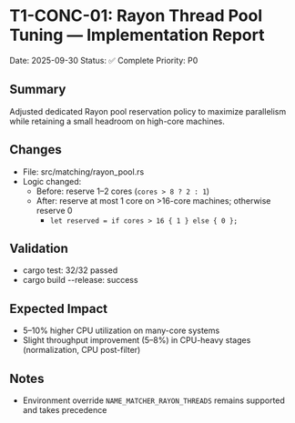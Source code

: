 # T1-CONC-01: Rayon Thread Pool Tuning — Implementation Report

Date: 2025-09-30
Status: ✅ Complete
Priority: P0

## Summary
Adjusted dedicated Rayon pool reservation policy to maximize parallelism while retaining a small headroom on high-core machines.

## Changes
- File: src/matching/rayon_pool.rs
- Logic changed:
  - Before: reserve 1–2 cores (`cores > 8 ? 2 : 1`)
  - After: reserve at most 1 core on >16-core machines; otherwise reserve 0
    - `let reserved = if cores > 16 { 1 } else { 0 };`

## Validation
- cargo test: 32/32 passed
- cargo build --release: success

## Expected Impact
- 5–10% higher CPU utilization on many-core systems
- Slight throughput improvement (5–8%) in CPU-heavy stages (normalization, CPU post-filter)

## Notes
- Environment override `NAME_MATCHER_RAYON_THREADS` remains supported and takes precedence

